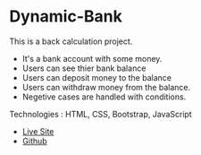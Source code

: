 # Dynamic-Bank

This is a back calculation project.

* It's a bank account with some money.
* Users can see thier bank balance
* Users can deposit money to the balance
* Users can withdraw money from the balance.
* Negetive cases are handled with conditions.

Technologies : HTML, CSS, Bootstrap, JavaScript

* [Live Site](https://masfikalam.github.io/Dynamic-Bank)
* [Github](https://github.com/masfikalam/Dynamic-Bank)
